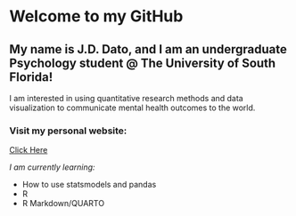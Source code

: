 # Welcome to my GitHub
## My name is J.D. Dato, and I am an undergraduate Psychology student @ The University of South Florida!
I am interested in using quantitative research methods and data visualization to communicate mental health outcomes to the world.
### Visit my personal website:
[Click Here](https://jd-dato.github.io)

*I am currently learning:*
- How to use statsmodels and pandas
- R
- R Markdown/QUARTO
